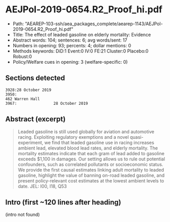 # AEJPol-2019-0654.R2_Proof_hi.pdf

- Path: "AEAREP-103-ssh/aea_packages_complete/aearep-1143/AEJPol-2019-0654.R2_Proof_hi.pdf"
- Title: The effect of leaded gasoline on elderly mortality: Evidence
- Abstract words: 104; sentences: 6; avg words/sent: 17
- Numbers in opening: 93; percents: 4; dollar mentions: 0
- Methods keywords: DiD:1 Event:0 IV:0 FE:21 Cluster:0 Placebo:0 Robust:0
- Policy/Welfare cues in opening: 3 (welfare-specific: 0)

## Sections detected
```
3928:28 October 2019
3950:                                                                                                    462 Warren Hall
3967:                28 October 2019
```

## Abstract (excerpt)
>  Leaded gasoline is still used globally for aviation and automotive racing. Exploiting regulatory exemptions and a novel quasi-experiment, we find that leaded gasoline use in racing increases ambient lead, elevated blood lead rates, and elderly mortality. The mortality estimates indicate that each gram of lead added to gasoline exceeds $1,100 in damages. Our setting allows us to rule out potential confounders, such as correlated pollutants or socioeconomic status. We provide the first causal estimates linking adult mortality to leaded gasoline, highlight the value of banning on-road leaded gasoline, and present policy-relevant cost estimates at the lowest ambient levels to date. JEL: I00, I18, Q53 

## Intro (first ~120 lines after heading)
(intro not found)
